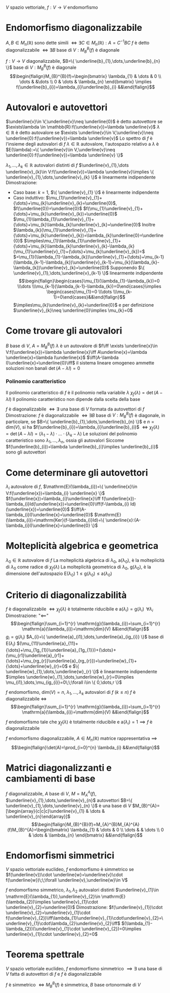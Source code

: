 $V$ spazio vettoriale, $f:V\to V$ endomorfismo
# Endomorfismo diagonalizzabile
$A,B\in M_{n}(\mathbb{R})$ sono dette simili $\iff \exists C\in M_{n}(\mathbb{R}):A=C^{-1}BC$
$f$ è detto diagonalizzabile $\iff \exists B$ base di $V:M_{B}^{B}(f)$ è diagonale

$f:V\to V$ diagonalizzabile, $B=\{ \underline{b}_{1},\dots,\underline{b}_{n} \}$ base di $V:M_{B}^{B}(f)$ è diagonale
$$\begin{flalign}M_{B}^{B}(f)=\begin{bmatrix}
\lambda_{1} & \dots & 0 \\
\dots & &\dots \\
0 & \dots & \lambda_{n}
\end{bmatrix} \implies f(\underline{b}_{i})=\lambda_{i}\underline{b}_{i} &&\end{flalign}$$
# Autovalori e autovettori
$\underline{v}\in V,\underline{v}\neq \underline{0}$ è detto autovettore se $\exists\lambda \in \mathbb{R}:f(\underline{v})=\lambda \underline{v}$
$\lambda \in \mathbb{R}$ è detto autovalore se $\exists \underline{v}\in V,\underline{v}\neq \underline{0}:f(\underline{v})=\lambda \underline{v}$
Lo spettro di $f$ è l'insieme degli autovalori di $f$
$\lambda \in \mathbb{R}$ autovalore, l'autospazio relativo a $\lambda$ è $E(\lambda):=\{ \underline{v}\in V,\underline{v}\neq \underline{0}:f(\underline{v})=\lambda \underline{v} \}$

$\lambda_{1},\dots,\lambda_{k}\in \mathbb{R}$ autovalori distinti di $f$
$\underline{v}_{1},\dots \underline{v}_{k}\in V:f(\underline{v})=\lambda \underline{v}\implies \{ \underline{v}_{1},\dots,\underline{v}_{k} \}$ è linearmente indipendente
Dimostrazione:
- Caso base: $k=1$, $\{ \underline{v}_{1} \}$ è linearmente indipendente
- Caso induttivo:
  $\mu_{1}\underline{v}_{1}+{\dots}+\mu_{k}\underline{v}_{k}=\underline{0}$, $f(\underline{0})=\underline{0}$
  $f(\mu_{1}\underline{v}_{1}+{\dots}+\mu_{k}\underline{v}_{k})=\underline{0}$
  $\mu_{1}\lambda_{1}\underline{v}_{1}+{\dots}+\mu_{k}\lambda_{k}\underline{v}_{k}=\underline{0}$
  Inoltre $\lambda_{k}(\mu_{1}\underline{v}_{1}+{\dots}+\mu_{k}\underline{v}_{k})=\lambda_{k}\underline{0}=\underline{0}$
  $\implies\mu_{1}\lambda_{1}\underline{v}_{1}+{\dots}+\mu_{k}\lambda_{k}\underline{v}_{k}-\lambda_{k}(\mu_{1}\underline{v}_{1}+{\dots}+\mu_{k}\underline{v}_{k})=$
  $=\mu_{1}(\lambda_{1}-\lambda_{k})\underline{v}_{1}+{\dots}+\mu_{k-1}(\lambda_{k-1}-\lambda_{k})\underline{v}_{k-1}+\mu_{k}(\lambda_{k}-\lambda_{k})\underline{v}_{k}=\underline{0}$
  Supponendo $\{ \underline{v}_{1},\dots,\underline{v}_{k-1} \}$ linearmente indipendente
  $$\begin{flalign}\begin{cases}\mu_{1}(\lambda_{1}-\lambda_{k})=0 \\\dots \\\mu_{k-1}(\lambda_{k-1}-\lambda_{k})=0\end{cases}\implies \begin{cases}\mu_{1}=0 \\\dots \\\mu_{k-1}=0\end{cases}&&\end{flalign}$$
  $\implies\mu_{k}\underline{v}_{k}=\underline{0}$ e per definizione $\underline{v}_{k}\neq \underline{0}\implies \mu_{k}=0$

# Come trovare gli autovalori
$B$ base di $V$, $A=M_{B}^{B}(f)$
$\lambda$ è un autovalore di $f\iff \exists \underline{x}\in V:f(\underline{x})=\lambda \underline{x}\iff A\underline{x}=\lambda \underline{x}=\lambda I\underline{x}$
$\iff(A-\lambda I)\underline{x}=\underline{0}\iff$ il sistema lineare omogeneo ammette soluzioni non banali $\mathrm{\det}(A-\lambda I)=0$
<div class="page-break" style="page-break-before: always;"></div>

### Polinomio caratteristico
Il polinomio caratteristico di $f$ è il polinomio nella variabile $\lambda$
$\chi_{f}(\lambda)=\det(A-\lambda I)$ 
Il polinomio caratteristico non dipende dalla scelta della base

$f$ è diagonalizzabile $\iff \exists$ una base di $V$ formata da autovettori di $f$
Dimostrazione: $f$ è diagonalizzabile $\iff \exists B$ base di $V:M_{B}^{B}(f)$ è diagonale, in particolare, se $B=\{ \underline{b}_{1},\dots,\underline{b}_{n} \}$ e $n=\mathrm{dim}(V)$, si ha $f(\underline{b}_{i})=\lambda_{i}\underline{b}_{i}$
$\iff \chi_{f}(\lambda)=\det(A-\lambda I)=(\lambda_{1}-\lambda)\cdot{\dots}\cdot(\lambda_{k}-\lambda)$
Le soluzioni del polinomio caratteristico sono $\lambda_{1},\dots,\lambda_{n}$, ossia gli autovalori
Siccome $f(\underline{b}_{i})=\lambda \underline{b}_{i}\implies \underline{b}_{i}$ sono gli autovettori

# Come determinare gli autovettori
$\lambda_{i}$ autovalore di $f$, $\mathrm{E}(\lambda_{i})=\{ \underline{x}\in V:f(\underline{x})=\lambda_{i} \underline{x} \}$
$f(\underline{x})=\lambda_{i}\underline{x}\iff f(\underline{x})-\lambda_{i}Id(\underline{x})=\underline{0}\iff(f-\lambda_{i} Id)(\underline{x})=\underline{0}$ $\iff(A-\lambda_{i}I)\underline{x}=\underline{0}$
$\mathrm{E}(\lambda_{i})=\mathrm{Ker}(f-\lambda_{i}Id)=\{ \underline{x}:(A-\lambda_{i}I)\underline{x}=\underline{0} \}$

# Molteplicità algebrica e geometrica
$\lambda_{0}\in \mathbb{R}$ autovalore di $f$
La molteplicità algebrica di $\lambda_{0}$, $\mathrm{a(\lambda_{0})}$, è la molteplicità di $\lambda_{0}$ come radice di $\chi_{f}(\lambda)$
La molteplicità geometrica di $\lambda_{0}$, $\mathrm{g}(\lambda_{0})$, è la dimensione dell'autospazio $\mathrm{E}(\lambda_{0})$
$1\leq \mathrm{g}(\lambda_{0})\leq \mathrm{a}(\lambda_{0})$

# Criterio di diagonalizzabilità
$f$ è diagonalizzabile $\iff \chi_{f}(\lambda)$ è totalmente riducibile e $\mathrm{a}(\lambda_{i})=\mathrm{g}(\lambda_{i})\;\;\forall\lambda_{i}$
Dimostrazione: "$\impliedby$"
$$\begin{flalign}\sum_{i=1}^{r} \mathrm{g}(\lambda_{i})=\sum_{i=1}^{r} \mathrm{a}(\lambda_{i})=\mathrm{dim}(V) &&\end{flalign}$$
$g_{i}=\mathrm{g}(\lambda_{i})$
$A_{i}=\{ \underline{a}_{i1},\dots,\underline{a}_{ig_{i}} \}$ base di $\mathrm{E}(\lambda_{i})$
$(\mu_{11}\underline{a}_{11}+{\dots}+\mu_{1g_{1}}\underline{a}_{1g_{1}})+{\dots}+(\mu_{r1}\underline{a}_{r1}+{\dots}+\mu_{rg_{r}}\underline{a}_{rg_{r}})=\underline{w}_{1}+{\dots}+\underline{w}_{r}=0$ e $\{ \underline{w}_{1},\dots,\underline{w}_{r} \}$ è linearmente indipendente $\implies \underline{w}_{1},\dots,\underline{w}_{r}=0\implies \mu_{i1},\dots,\mu_{ig_{i}}=0\;\;\forall i\in \{ 0,\dots,r \}$

$f$ endomorfismo, $\mathrm{dim}(V)=n$, $\lambda_{1},\dots,\lambda_{k}$ autovalori di $f$ ($k\leq n$)
$f$ è diagonalizzabile $\iff$
$$\begin{flalign}\sum_{i=1}^{r} \mathrm{g}(\lambda_{i})=\sum_{i=1}^{r} \mathrm{a}(\lambda_{i})=\mathrm{dim}(V) &&\end{flalign}$$

$f$ endomorfismo tale che $\chi_{f}(\lambda)$ è totalmente riducibile e $\mathrm{a}(\lambda_{i})=1 \implies f$ è diagonalizzabile

$f$ endomorfismo diagonalizzabile, $A\in M_{n}(\mathbb{R})$ matrice rappresentativa $\implies$
$$\begin{flalign}\det(A)=\prod_{i=0}^{n} \lambda_{i} &&\end{flalign}$$
<div class="page-break" style="page-break-before: always;"></div>

# Matrici diagonalizzanti e cambiamenti di base
$f$ diagonalizzabile, $A$ base di $V$, $M=M_{A}^{A}(f)$, $\underline{v}_{1},\dots,\underline{v}_{n}$ autovettori
$B=\{ \underline{v}_{1},\dots,\underline{v}_{n} \}$ è una base di $V$
$M_{B}^{A}=[\begin{array}{c|c|c}\underline{v}_{1} & \dots & \underline{v}_{n}\end{array}]$
$$\begin{flalign}M_{B}^{B}(f)=M_{A}^{B}M_{A}^{A}(f)M_{B}^{A}=\begin{bmatrix}
\lambda_{1} & \dots & 0 \\
\dots & & \dots \\
0 & \dots & \lambda_{n}
\end{bmatrix} &&\end{flalign}$$

# Endomorfismi simmetrici
$V$ spazio vettoriale euclideo, $f$ endomorfismo è simmetrico se $f(\underline{v})\cdot \underline{w}=\underline{v}\cdot f(\underline{w})\;\;\forall \underline{v},\underline{w}\in V$

$f$ endomorfismo simmetrico, $\lambda_{1},\lambda_{2}$ autovalori distinti
$\underline{v}_{1}\in \mathrm{E}(\lambda_{1}),\underline{v}_{2}\in \mathrm{E}(\lambda_{2})\implies \underline{v}_{1}\cdot \underline{v}_{2}=\underline{0}$
Dimostrazione: $f(\underline{v}_{1})\cdot \underline{v}_{2}=\underline{v}_{1}\cdot f(\underline{v}_{2})\iff\lambda_{1}\underline{v}_{1}\cdot\underline{v}_{2}=\underline{v}_{1}\cdot\lambda_{2}\underline{v}_{2}\iff$ $(\lambda_{1}-\lambda_{2})(\underline{v}_{1}\cdot \underline{v}_{2})=0\implies \underline{v}_{1}\cdot \underline{v}_{2}=0$

# Teorema spettrale
$V$ spazio vettoriale euclideo, $f$ endomorfismo simmetrico $\implies \exists$ una base di $V$ fatta di autovettori di $f$ e $f$ è diagonalizzabile

$f$ è simmetrico $\iff M_{B}^{B}(f)$ è simmetrica, $B$ base ortonormale di $V$